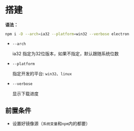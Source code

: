 # 搭建

**语法：**

```bash
npm i -D --arch=ia32 --platform=win32 --verbose electron 
```

- `--arch`

  ia32 指定为32位版本，如果不指定，默认跟随系统位数

- `--platform`

  指定开发的平台: `win32`、`linux`

- `--verbose`

  显示下载进度



## 前置条件

- 设置好镜像源（`系统变量`和`npm`内的都要）

